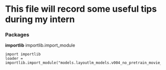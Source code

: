# This file will record some useful tips during my intern



### Packages

**importlib**
importlib.import_module
```
import importlib
loader = importlib.import_module("models.layoutlm_models.v004_no_pretrain_movie_news_BIO_no_video_loss_fusion_5_class.rebuild_dataset")
```

